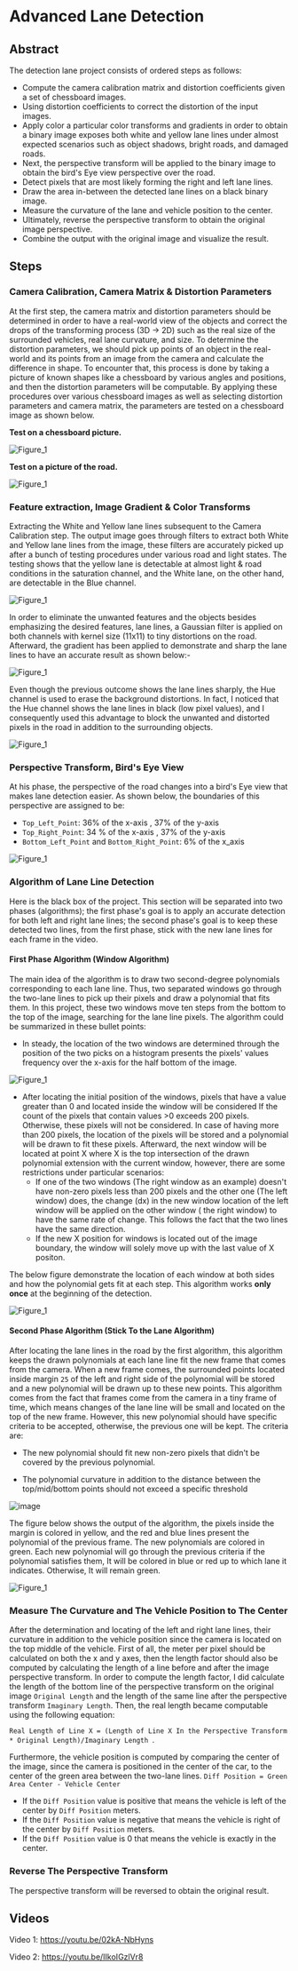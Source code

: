 # Advanced Lane Detection

## Abstract

The detection lane project consists of ordered steps as follows:

* Compute the camera calibration matrix and distortion coefficients given a set of chessboard images.
* Using distortion coefficients to correct the distortion of the input images.
* Apply color a particular color transforms and gradients in order to obtain a binary image exposes both white and yellow lane lines under almost expected scenarios such as object shadows, bright roads, and damaged roads.
* Next, the perspective transform will be applied to the binary image to obtain the bird's Eye view perspective over the road.
* Detect pixels that are most likely forming the right and left lane lines.
* Draw the area in-between the detected lane lines on a black binary image.
* Measure the curvature of the lane and vehicle position to the center.
* Ultimately, reverse the perspective transform to obtain the original image perspective.
* Combine the output with the original image and visualize the result.

## Steps

### Camera Calibration, Camera Matrix & Distortion Parameters

At the first step, the camera matrix and distortion parameters should be determined in order to have a real-world view of the objects and correct the drops of the transforming process (3D -> 2D) such as the real size of the surrounded vehicles, real lane curvature, and size. To determine the distortion parameters, we should pick up points of an object in the real-world and its points from an image from the camera and calculate the difference in shape.  To encounter that, this process is done by taking a picture of known shapes like a chessboard by various angles and positions, and then the distortion parameters will be computable. By applying these procedures over various chessboard images as well as selecting distortion parameters and camera matrix, the parameters are tested on a chessboard image as shown below.

**Test on a chessboard picture.**

![Figure_1](https://user-images.githubusercontent.com/20774864/102691443-45ef7700-4215-11eb-8e75-92ff6e25546e.png)

**Test on a picture of the road.**

![Figure_1](https://user-images.githubusercontent.com/20774864/102691911-9e744380-4218-11eb-8050-9ca7a872275c.png)

### Feature extraction, Image Gradient & Color Transforms

Extracting the White and Yellow lane lines subsequent to the Camera Calibration step. The output image goes through filters to extract both White and Yellow lane lines from the image, these filters are accurately picked up after a bunch of testing procedures under various road and light states. The testing shows that the yellow lane is detectable at almost light & road conditions in the saturation channel, and the White lane, on the other hand, are detectable in the Blue channel.


![Figure_1](https://user-images.githubusercontent.com/20774864/102692357-70dcc980-421b-11eb-94e4-d0ace407ef0b.png)

In order to eliminate the unwanted features and the objects besides emphasizing the desired features, lane lines, a Gaussian filter is applied on both channels with kernel size (11x11) to tiny distortions on the road. Afterward, the gradient has been applied to demonstrate and sharp the lane lines to have an accurate result as shown below:-


![Figure_1](https://user-images.githubusercontent.com/20774864/102692784-5526f280-421e-11eb-8dd2-b6984154e2ac.png)

Even though the previous outcome shows the lane lines sharply, the Hue channel is used to erase the background distortions. In fact, I noticed that the Hue channel shows the lane lines in black (low pixel values), and I consequently used this advantage to block the unwanted and distorted pixels in the road in addition to the surrounding objects.

![Figure_1](https://user-images.githubusercontent.com/20774864/102695639-4f86d800-4231-11eb-84ec-23780118cfd5.png)


### Perspective Transform, Bird's Eye View

At his phase, the perspective of the road changes into a bird's Eye view that makes lane detection easier. As shown below, the boundaries of this perspective are assigned to be:
* `Top_Left_Point`: 36% of the x-axis , 37% of the y-axis
* `Top_Right_Point`: 34 % of the x-axis , 37% of the y-axis
* `Bottom_Left_Point` and `Bottom_Right_Point`: 6% of the x_axis

![Figure_1](https://user-images.githubusercontent.com/20774864/102695948-6b8b7900-4233-11eb-9139-20dd0bb0a93f.png)

### Algorithm of Lane Line Detection

Here is the black box of the project. This section will be separated into two phases (algorithms); the first phase's goal is to apply an accurate detection for both left and right lane lines; the second phase's goal is to keep these detected two lines, from the first phase, stick with the new lane lines for each frame in the video.

#### First Phase Algorithm (Window Algorithm)

The main idea of the algorithm is to draw two second-degree polynomials corresponding to each lane line. Thus, two separated windows go through the two-lane lines to pick up their pixels and draw a polynomial that fits them. In this project, these two windows move ten steps from the bottom to the top of the image, searching for the lane line pixels. The algorithm could be summarized in these bullet points:

* In steady, the location of the two windows are determined through the position of the two picks on a histogram presents the pixels' values frequency over the x-axis for the half bottom of the image.

![Figure_1](https://user-images.githubusercontent.com/20774864/102696942-c96f8f00-423a-11eb-9dfd-d3220fd96cf9.png)

* After locating the initial position of the windows, pixels that have a value greater than 0 and located inside the window will be considered If the count of the pixels that contain values >0 exceeds 200 pixels. Otherwise, these pixels will not be considered. In case of having more than 200 pixels, the location of the pixels will be stored and a polynomial will be drawn to fit these pixels. Afterward, the next window will be located at point X where X is the top intersection of the drawn polynomial extension with the current window, however, there are some restrictions under particular scenarios:
    * If one of the two windows (The right window as an example) doesn't have non-zero pixels less than 200 pixels and the other one (The left window) does, the change (dx) in the new window location of the left window will be applied on the other window ( the right window) to have the same rate of change. This follows the fact that the two lines have the same direction. 
    * If the new X position for windows is located out of the image boundary, the window will solely move up with the last value of X positon.

The below figure demonstrate the location of each window at both sides and how the polynomial gets fit at each step. This algorithm works **only once** at the beginning of the detection.

![Figure_1](https://user-images.githubusercontent.com/20774864/102696701-c96e8f80-4238-11eb-9945-7fe331ed9b28.png)

#### Second Phase Algorithm (Stick To the Lane Algorithm)

After locating the lane lines in the road by the first algorithm, this algorithm keeps the drawn polynomials at each lane line fit the new frame that comes from the camera.  When a new frame comes, the surrounded points located inside margin `25` of the left and right side of the polynomial will be stored and a new polynomial will be drawn up to these new points. This algorithm comes from the fact that frames come from the camera in a tiny frame of time, which means changes of the lane line will be small and located on the top of the new frame. However, this new polynomial should have specific criteria to be accepted, otherwise, the previous one will be kept. The criteria are:
    
  * The new polynomial should fit new non-zero pixels that didn't be covered by the previous polynomial.
    
  * The polynomial curvature in addition to the distance between the top/mid/bottom points should not exceed a specific threshold

![image](https://user-images.githubusercontent.com/20774864/102698101-8f56bb00-4243-11eb-94f4-45b013275b98.png)

The figure below shows the output of the algorithm, the pixels inside the margin is colored in yellow, and the red and blue lines present the polynomial of the previous frame. The new polynomials are colored in green. Each new polynomial will go through the previous criteria if the polynomial satisfies them, It will be colored in blue or red up to which lane it indicates. Otherwise, It will remain green. 

![Figure_1](https://user-images.githubusercontent.com/20774864/102698246-ac3fbe00-4244-11eb-9ae5-3518ae6d7ce9.png)

### Measure The Curvature and The Vehicle Position to The Center

After the determination and locating of the left and right lane lines, their curvature in addition to the vehicle position since the camera is located on the top middle of the vehicle. First of all, the meter per pixel should be calculated on both the x and y axes, then the length factor should also be computed by calculating the length of a line before and after the image perspective transform. In order to compute the length factor, I did calculate the length of the bottom line of the perspective transform on the original image `Original Length` and the length of the same line after the perspective transform `Imaginary Length`. Then, the real length became computable using the following equation: 

`Real Length of Line X = (Length of Line X In the Perspective Transform * Original Length)/Imaginary Length `.

Furthermore, the vehicle position is computed by comparing the center of the image, since the camera is positioned in the center of the car, to the center of the green area between the two-lane lines. 
`Diff Position = Green Area Center - Vehicle Center`
* If the `Diff Position` value is positive that means the vehicle is left of the center by `Diff Position` meters.
* If the `Diff Position` value is negative that means the vehicle is right of the center by `Diff Position` meters.
* If the `Diff Position` value is 0 that means the vehicle is exactly in the center.

### Reverse The Perspective Transform

The perspective transform will be reversed to obtain the original result.

## Videos
Video 1: https://youtu.be/02kA-NbHyns

Video 2: https://youtu.be/IIkoIGzlVr8
